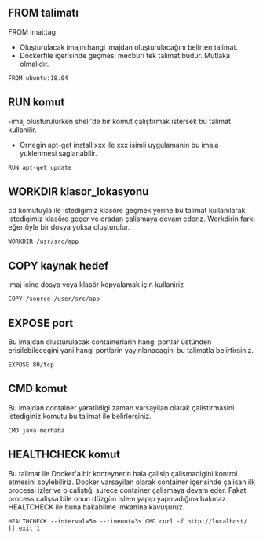 ## FROM talimatı  
FROM imaj:tag
- Oluşturulacak imajın hangi imajdan oluşturulacağını belirten talimat. 
- Dockerfile içerisinde geçmesi mecburi tek talimat budur. Mutlaka olmalıdır. 

```
FROM ubuntu:18.04
```
## RUN komut
-imaj olusturulurken shell'de bir komut çalıştırmak istersek bu talimat kullanilir. 
- Ornegin apt-get install xxx ile xxx isimli uygulamanin bu imaja yuklenmesi saglanabilir.

```
RUN apt-get update
```
## WORKDIR klasor_lokasyonu
cd komutuyla ile istedigimiz klasöre geçmek yerine bu talimat kullanilarak istedigimiz klasöre geçer ve oradan çalismaya devam ederiz. Workdirin farkı eğer öyle bir dosya yoksa oluşturulur.

```
WORKDIR /usr/src/app
```

## COPY kaynak hedef
imaj icine dosya veya klasör kopyalamak için kullaniriz

```
COPY /source /user/src/app
```

## EXPOSE port
Bu imajdan olusturulacak containerlarin hangi portlar üstünden erisilebilecegini yani hangi portlarin yayinlanacagini bu talimatla belirtirsiniz.

```
EXPOSE 80/tcp
```

## CMD komut
Bu imajdan container yaratildigi zaman varsayilan olarak çalistirmasini istediginiz komutu bu talimat ile belirlersiniz.

```
CMD java merhaba
```
## HEALTHCHECK komut
Bu talimat ile Docker'a bir konteynerin hala çalisip çalismadigini kontrol etmesini soylebiliriz. 
Docker varsayilan olarak container içerisinde çalisan ilk processi izler ve o caliştığı surece container çalismaya devam eder. 
Fakat process calişsa bile onun düzgün işlem yapıp yapmadığına bakmaz. HEALTCHECK ile buna bakabilme imkanina kavuşuruz.

```
HEALTHCHECK --interval=5m --timeout=3s CMD curl -f http://localhost/ || exit 1 
```
